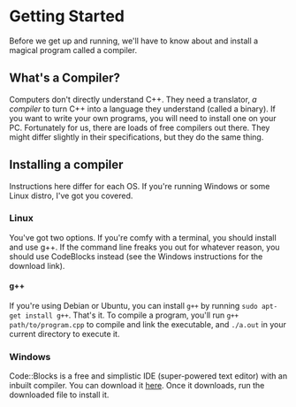 # Getting Started

Before we get up and running, we'll have to know about and install a magical program called a compiler.

## What's a Compiler?

Computers don't directly understand C++. They need a translator, *a compiler* to turn C++ into a language they understand (called a binary). If you want to write your own programs, you will need to install one on your PC. Fortunately for us, there are loads of free compilers out there. They might differ slightly in their specifications, but they do the same thing.

## Installing a compiler

Instructions here differ for each OS. If you're running Windows or some Linux distro, I've got you covered.

### Linux

You've got two options. If you're comfy with a terminal, you should install and use g++. If the command line freaks you out for whatever reason, you should use CodeBlocks instead (see the Windows instructions for the download link).

#### g++
If you're using Debian or Ubuntu, you can install `g++` by running `sudo apt-get install g++`. That's it.
To compile a program, you'll run `g++ path/to/program.cpp` to compile and link the executable, and `./a.out` in your current directory to execute it.

### Windows

Code::Blocks is a free and simplistic IDE (super-powered text editor) with an inbuilt compiler. You can download it [here](http://www.codeblocks.org/downloads). Once it downloads, run the downloaded file to install it.
